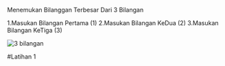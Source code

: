 Menemukan Bilanggan Terbesar Dari 3 Bilangan

1.Masukan Bilangan Pertama (1)
2.Masukan Bilangan KeDua (2)
3.Masukan Bilangan KeTiga (3)

![3 
bilangan](https://user-images.githubusercontent.com/45660685/52640132-5d1df900-2f08-11e9-8b24-124e33e6ad63.PNG)


#Latihan 1
